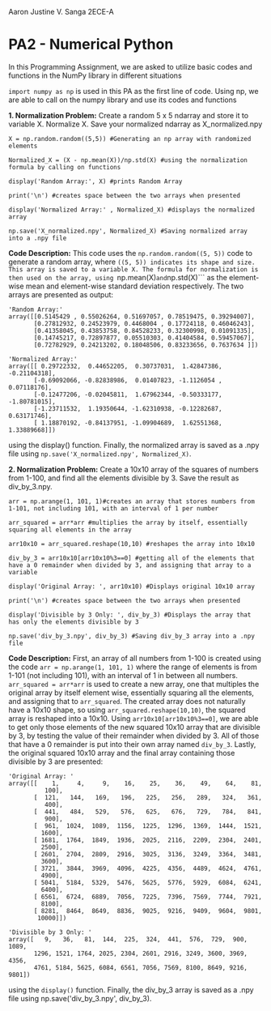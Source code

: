 Aaron Justine V. Sanga 2ECE-A
# PA2 - Numerical Python
In this Programming Assignment, we are asked to utilize basic codes and functions in the NumPy library in different situations

```import numpy as np``` is used in this PA as the first line of code. Using np, we are able to call on the numpy library and use its codes and functions

**1. Normalization Problem:** Create a random 5 x 5 ndarray and store it to variable X. Normalize X. Save your normalized
ndarray as X_normalized.npy

```
X = np.random.random((5,5)) #Generating an np array with randomized elements

Normalized_X = (X - np.mean(X))/np.std(X) #using the normalization formula by calling on functions

display('Random Array:', X) #prints Random Array

print('\n') #creates space between the two arrays when presented

display('Normalized Array:' , Normalized_X) #displays the normalized array

np.save('X_normalized.npy', Normalized_X) #Saving normalized array into a .npy file
```

**Code Description:** This code uses the ```np.random.random((5, 5))``` code to generate a random array, where ```((5, 5)) indicates its shape and size. This array is saved to a variable X. The formula for normalization is then used on the array, using ```np.mean(X)``` and ```np.std(X)``` as the element-wise mean and element-wise standard deviation respectively. The two arrays are presented as output:
```
'Random Array:'
array([[0.5145429 , 0.55026264, 0.51697057, 0.78519475, 0.39294007],
       [0.27812932, 0.24523979, 0.4468004 , 0.17724118, 0.46046243],
       [0.41358045, 0.43853758, 0.84528233, 0.32300998, 0.01091335],
       [0.14745217, 0.72897877, 0.05510303, 0.41404584, 0.59457067],
       [0.72782929, 0.24213202, 0.18048506, 0.83233656, 0.7637634 ]])

'Normalized Array:'
array([[ 0.29722332,  0.44652205,  0.30737031,  1.42847386, -0.21104318],
       [-0.69092066, -0.82838986,  0.01407823, -1.1126054 ,  0.07118176],
       [-0.12477206, -0.02045811,  1.67962344, -0.50333177, -1.80781015],
       [-1.23711532,  1.19350644, -1.62310938, -0.12282687,  0.63171746],
       [ 1.18870192, -0.84137951, -1.09904689,  1.62551368,  1.33889668]])
```
using the display() function. Finally, the normalized array is saved as a .npy file using ```np.save('X_normalized.npy', Normalized_X)```.

**2. Normalization Problem:** Create a 10x10 array of the squares of numbers from 1-100, and find all the elements divisible by 3. Save the result as div_by_3.npy.

```
arr = np.arange(1, 101, 1)#creates an array that stores numbers from 1-101, not including 101, with an interval of 1 per number

arr_squared = arr*arr #multiplies the array by itself, essentially squaring all elements in the array

arr10x10 = arr_squared.reshape(10,10) #reshapes the array into 10x10

div_by_3 = arr10x10[arr10x10%3==0] #getting all of the elements that have a 0 remainder when divided by 3, and assigning that array to a variable

display('Original Array: ', arr10x10) #Displays original 10x10 array

print('\n') #creates space between the two arrays when presented

display('Divisible by 3 Only: ', div_by_3) #Displays the array that has only the elements divisible by 3

np.save('div_by_3.npy', div_by_3) #Saving div_by_3 array into a .npy file
```
**Code Description:** First, an array of all numbers from 1-100 is created using the code ```arr = np.arange(1, 101, 1)``` where the range of elements is from 1-101 (not including 101), with an interval of 1 in between all numbers. ```arr_squared = arr*arr``` is used to create a new array, one that multiples the original array by itself element wise, essentially squaring all the elements, and assigning that to ```arr_squared```. The created array does not naturally have a 10x10 shape, so using ```arr_squared.reshape(10,10)```, the squared array is reshaped into a 10x10. Using ```arr10x10[arr10x10%3==0]```, we are able to get only those elements of the new squared 10x10 array that are divisible by 3, by testing the value of their remainder when divided by 3. All of those that have a 0 remainder is put into their own array named ```div_by_3```. Lastly, the original squared 10x10 array and the final array containing those divisible by 3 are presented:
```
'Original Array: '
array([[    1,     4,     9,    16,    25,    36,    49,    64,    81,
          100],
       [  121,   144,   169,   196,   225,   256,   289,   324,   361,
          400],
       [  441,   484,   529,   576,   625,   676,   729,   784,   841,
          900],
       [  961,  1024,  1089,  1156,  1225,  1296,  1369,  1444,  1521,
         1600],
       [ 1681,  1764,  1849,  1936,  2025,  2116,  2209,  2304,  2401,
         2500],
       [ 2601,  2704,  2809,  2916,  3025,  3136,  3249,  3364,  3481,
         3600],
       [ 3721,  3844,  3969,  4096,  4225,  4356,  4489,  4624,  4761,
         4900],
       [ 5041,  5184,  5329,  5476,  5625,  5776,  5929,  6084,  6241,
         6400],
       [ 6561,  6724,  6889,  7056,  7225,  7396,  7569,  7744,  7921,
         8100],
       [ 8281,  8464,  8649,  8836,  9025,  9216,  9409,  9604,  9801,
        10000]])

'Divisible by 3 Only: '
array([   9,   36,   81,  144,  225,  324,  441,  576,  729,  900, 1089,
       1296, 1521, 1764, 2025, 2304, 2601, 2916, 3249, 3600, 3969, 4356,
       4761, 5184, 5625, 6084, 6561, 7056, 7569, 8100, 8649, 9216, 9801])
```
using the ```display()``` function. Finally, the div_by_3 array is saved as a .npy file using np.save('div_by_3.npy', div_by_3).

